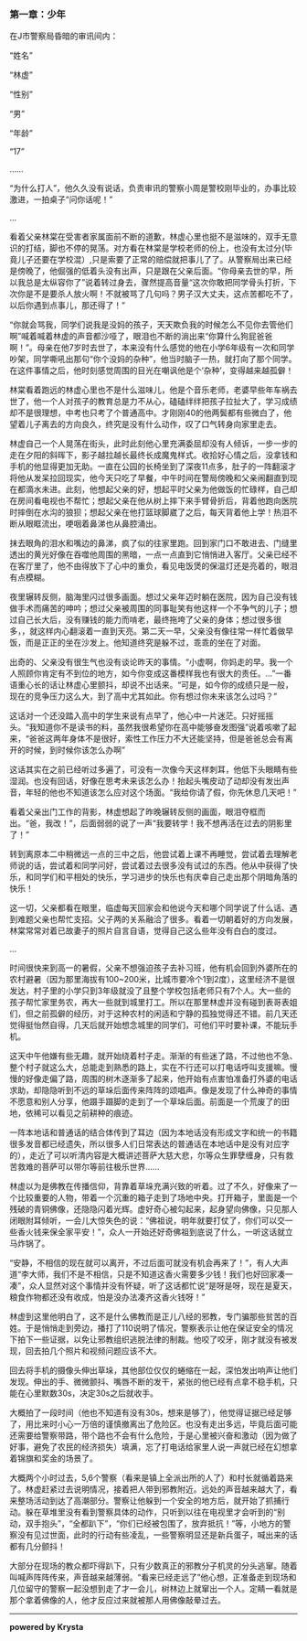 ### 第一章：少年

  在J市警察局昏暗的审讯间内：

“姓名”

  “林虚”                  

  “性别”

  “男”

  “年龄”

  “17”

  ……

  “为什么打人”，他久久没有说话，负责审讯的警察小周是警校刚毕业的，办事比较激进，一拍桌子“问你话呢！”

  …

看着父亲林棠在受害者家属面前不断的道歉，林虚心里也挺不是滋味的，双手无意识的打结，脚也不停的晃荡。对方看在林棠是学校老师的份上，也没有太过分(毕竟儿子还要在学校混）,只是索要了正常的赔偿就把事儿了了。从警察局出来已经是傍晚了，他倔强的低着头没有出声，只是跟在父亲后面。“你母亲去世的早，所以我总是太纵容你了”说着转过身去，骤然提高音量“这次你敢把同学骨头打折，下次你是不是要杀人放火啊！不就被骂了几句吗？男子汉大丈夫，这点苦都吃不了，以后你遇到点事儿，那还得了！”

  “你就会骂我，同学们说我是没妈的孩子，天天欺负我的时候怎么不见你去管他们啊”喊着喊着林虚的声音都沙哑了，眼泪也不断的淌出来“你算什么狗屁爸爸啊！”。母亲在他7岁时去世了，本来没有什么感觉的他在小学6年级有一次和同学吵架，同学嘶吼出那句“你个没妈的杂种”，他当时脑子一热，就打向了那个同学。在这件事情之后，他时刻感觉周围的目光在嘲讽他是个‘杂种’，变得越来越孤僻！

 林棠看着跑远的林虚心里也不是什么滋味儿，他是个音乐老师，老婆早些年车祸去世了，他一个人对孩子的教育总是力不从心，磕磕绊绊把孩子拉扯大了，学习成绩却不是很理想，中考也只考了个普通高中。才刚刚40的他两鬓都有些微白了，他望着儿子离去的方向良久，终究是没有什么动作，叹了口气转身向家里走去。

林虚自己一个人晃荡在街头，此时此刻他心里充满委屈却没有人倾诉，一步一步的走在夕阳的斜晖下，影子越拉越长最终长成魔鬼样式。收拾好心情之后，没拿钱和手机的他显得更加无助。一直在公园的长椅坐到了深夜11点多，肚子的一阵翻滚才将他从发呆拉回现实，他今天只吃了早餐，中午时间在警局傍晚和父亲闹翻直到现在都滴水未进。此刻，他想起父亲的好，想起平时父亲为他做饭的忙碌样，自己却在房间看电视也不帮忙；想起父亲在他从树上摔下来手臂骨折后，背着他跑向医院时摔倒在水沟的狼狈；想起父亲在他打篮球脚崴了之后，每天背着他上学！热泪不断从眼眶流出，哽咽着鼻涕也从鼻腔涌出。

抹去眼角的泪水和嘴边的鼻涕，疯了似的往家里跑。回到家门口不敢进去、门缝里透出的黄光好像在吞噬他周围的黑暗，一点一点直到它悄悄进入客厅。父亲已经不在客厅里了，他不由得放下了心中的重负，看见电饭煲的保温灯还是亮着的，眼泪有点模糊。

夜里辗转反侧，脑海里闪过很多画面。想过父亲年迈时躺在医院，因为自己没有钱做手术而痛苦的呻吟；想过父亲被周围的同事耻笑有他这样一个不争气的儿子；想过自己长大后，没有赚钱的能力而啃老，最终拖垮了父亲的身体；想过很多很多，，就这样内心翻滚着一直到天亮。第二天一早，父亲没有像往常一样忙着做早饭，而是正正的坐在沙发上。他知道终究是躲不过，乖乖的坐在了对面。

出奇的、父亲没有很生气也没有谈论昨天的事情。“小虚啊，你妈走的早。我一个人照顾你肯定有不到位的地方，如今你变成这番模样我也有很大的责任。…”一番语重心长的话让林虚心里颤抖，却说不出话来。“可是，如今你的成绩只是一般，现在的竞争压力这么大，到了高中尤其如此。你有想过你未来该怎么过吗？”

这话对一个还没踏入高中的学生来说有点早了，他心中一片迷茫。只好摇摇头。“我知道你不是读书的料，虽然我很希望你在高中能够奋发图强”说着咳嗽了起来，“爸爸这两年身体不是很好，索性工作压力不大还能坚持，但是爸爸总会有离开的时候，到时候你该怎么办啊”

这话其实在之前已经听过多遍了，可没有一次像今天这样刺耳，他低下头眼睛有些湿润。也没有回话，好像在思考未来该怎么办！抬起头嘴皮动了动却没有发出声音，年轻的他也不知道该怎么应对这个场面。“我给你请了假，你先休息几天吧！”

看着父亲出门工作的背影，林虚想起了昨晚辗转反侧的画面，眼泪夺框而出。“爸，我改！”，后面弱弱的说了一声“我要转学！我不想再活在过去的阴影里了！”

转到离原本二中稍微远一点的三中之后，他尝试着上课不再睡觉，尝试着去理解老师说的话，尝试着和同学问好，尝试着过去很多没有试过的东西。他从中获得了快乐，和同学们和平相处的快乐，学习进步的快乐也有庆幸自己走出那个阴暗角落的快乐！

这一切，父亲都看在眼里，临虚每天回家会和他说今天和哪个同学说了什么话、遇到难题父亲也帮忙支招。父子两的关系融洽了很多。看着一切朝着好的方向发展，林棠常常对着已故妻子的照片自言自语，觉得自己这么些年没有白白的度过。

…

时间很快来到高一的暑假，父亲不想强迫孩子去补习班，他有机会回到外婆所在的农村避暑（因为那里海拔有100~200米，比城市要冷个1到2度），这里经济不是很发达，村子里的小学只到3年级就没了且整个学校包括老师只有7个人。大一些的孩子帮忙家里务农，再大一些就到城里打工。所以在那里林虚并没有碰到表哥表姐们，但之前孤僻的经历，对于这种农村的闲适和宁静的孤独觉得还不错。前几天还觉得挺怡然自得，几天后就开始想念城里的同学们，可他们平时要补课，不能玩手机。

这天中午他嫌有些无趣，就开始绕着村子走。渐渐的有些迷了路，不过他也不急、整个村子就这么大，总能走到熟悉的路上，实在不行还可以打电话呼叫支援嘛。慢慢的好像走偏了路，周围的树木逐渐多了起来，他开始有点害怕准备打外婆的电话求助，却隐隐听到不远的草垛后面传来阵阵的颂唱声。像是发现了什么神奇的事情不愿意和别人分享，他蹑手蹑脚的走到了一个草垛后面。前面是一个荒废了的田地，依稀可以看见之前耕种的痕迹。

一阵本地话和普通话的结合体传到了耳边（因为本地话没有形成文字和统一的书籍很多发音都已经遗失，所以很多人们日常表达的普通话在本地话中是没有对应字的），走近了可以听清内容是大概讲述菩萨大慈大悲，尔等众生罪孽缠身，只有救苦救难的菩萨可以带尔等前往极乐世界......

林虚以为是佛教在传播信仰，背靠着草垛充满兴致的听着。过了不久，好像来了一个比较重要的人物，带着一个沉重的箱子走到了场地中央。打开箱子，里面是一个残破的青铜佛像，还隐隐闪着光辉。虚好奇心被勾起来，起身望向佛像，只见那人闭眼附耳倾听，一会儿大惊失色的说：“佛祖说，明年就要打仗了，你们可以交一些香火钱来保全家平安！”，众人一开始还好奇佛祖到底说了什么，一听这话就立马炸锅了。

“安静，不相信的现在就可以离开，不过后面可就没有机会再来了！”，有人大声道“李大师，我们不是不相信，只是不知道这香火需要多少钱！我们也好回家凑一凑”，众人显然对这个事情并没有怀疑，听了这话都忙说“是呀是呀，现在是夏天，粮食作物都还没有收成，怕是没办法凑齐这香火钱呀！”

林虚到这里他明白了，这不是什么佛教而是正儿八经的邪教，专门骗那些贫苦的百姓。于是悄悄走到旁边，播打了110说明了情况，警察表示让他在保证安全的情况下拍下一些证据，以免让邪教组织逃脱法律的制裁。他咬了咬牙，刚才就没有被发现，回去拍几个照片和视频问题应该不大。

回去将手机的摄像头伸出草垛，其他部位仅仅的蜷缩在一起，深怕发出响声让他们发现。伸出的手、微微颤抖、嘴唇不断的发干，紧张的他已经有点拿不稳手机，只能在心里默数30s，决定30s之后就收手。

大概拍了一段时间（他也不知道有没有30s，想来是够了），他觉得证据已经足够了，用比来时小心一万倍的谨慎撤离出了危险区。也没有走出多远，毕竟后面可能还需要给警察带路，带个路也不会有什么危险，于是心里被兴奋和激动（因为做了好事，避免了农民的经济损失）填满，忘了打电话给家里人说一声就已经在幻想拿着锦旗和奖金的场景了。

大概两个小时过去，5,6个警察（看来是镇上全派出所的人了）和村长就循着路来了。林虚赶紧过去说明情况，接着把人带到邪教附近。远处的声音越来越大了，看来整场活动到达了高潮部分。警察让他躲到一个安全的地方后，就开始了抓捕行动。躲在草堆里没有看到警察具体的动作，只听到以往在电视里才会听到的“别动，双手抱头”，“全都趴下”，“你们已经被包围了，放弃抵抗！”等，小地方的警察没有见过世面，此时的行动有些凌乱，一些警察明显还是新兵蛋子，喊出来的话都有几分颤抖！

大部分在现场的教众都吓得趴下，只有少数真正的邪教分子机灵的分头逃窜。随着叫喊声阵阵传来，声音越来越薄弱。“看来已经走远了”他心想，正准备走到现场和几位留守的警察一起没想到走了才一会儿，树林边上就窜出一个人。定睛一看就是那个拿着佛像的人，他才反应过来就被那人用佛像敲晕过去。

---

**powered by Krysta**